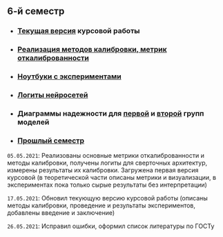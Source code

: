 ## 6-й семестр

* ### [Текущая версия](cw_paper/main.pdf) курсовой работы
* ### [Реализация методов калибровки, метрик откалиброванности](calib/)
* ### [Ноутбуки с экспериментами](notebooks/)
* ### [Логиты нейросетей](https://www.kaggle.com/dataset/8f363210bf51f637bff77e14abcfe2fd3613446dadee979b35a6d1084d861dd9)
* ### Диаграммы надежности для [первой](cw_paper/ReliabilityDiagrams_group_1.pdf) и [второй](cw_paper/ReliabilityDiagrams_group_2.pdf) групп моделей
* ### [Прошлый семестр](other/)

`05.05.2021`: Реализованы основные метрики откалиброванности и методы калибровки, получены логиты для сверточных архитектур, измерены результаты их калибровки. Загружена первая версия курсовой (в теоретической части описаны метрики и визуализации, в экспериментах пока только сырые результаты без интерпретации)

`17.05.2021`: Обновил текующую версию курсовой работы (описаны методы калибровки, проведение и результаты экспериментов, добавлены введение и заключение)

`26.05.2021`: Исправил ошибки, оформил список литературы по ГОСТу

